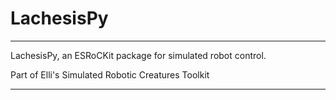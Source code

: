 # LachesisPy

---

LachesisPy, an ESRoCKit package for simulated robot control.

Part of Elli's Simulated Robotic Creatures Toolkit

---

